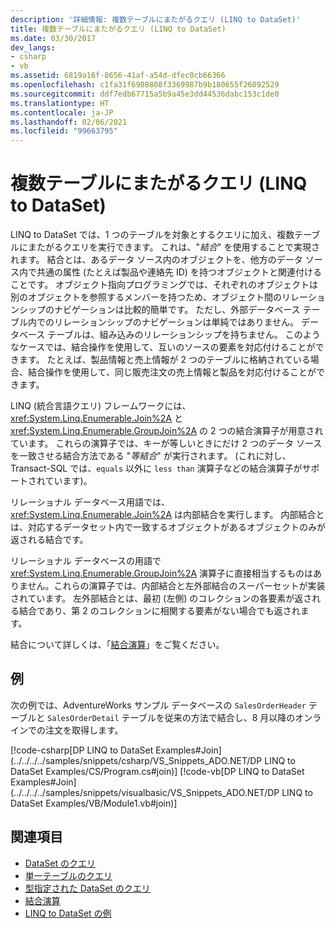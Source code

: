 ```yaml
---
description: '詳細情報: 複数テーブルにまたがるクエリ (LINQ to DataSet)'
title: 複数テーブルにまたがるクエリ (LINQ to DataSet)
ms.date: 03/30/2017
dev_langs:
- csharp
- vb
ms.assetid: 6819a16f-8656-41af-a54d-dfec0cb66366
ms.openlocfilehash: c1fa31f6908808f3369987b9b180655f26092529
ms.sourcegitcommit: ddf7edb67715a5b9a45e3dd44536dabc153c1de0
ms.translationtype: HT
ms.contentlocale: ja-JP
ms.lasthandoff: 02/06/2021
ms.locfileid: "99663795"
---
```

# <a name="cross-table-queries-linq-to-dataset"></a>複数テーブルにまたがるクエリ (LINQ to DataSet)

LINQ to DataSet では、1 つのテーブルを対象とするクエリに加え、複数テーブルにまたがるクエリを実行できます。 これは、"*結合*" を使用することで実現されます。 結合とは、あるデータ ソース内のオブジェクトを、他方のデータ ソース内で共通の属性 (たとえば製品や連絡先 ID) を持つオブジェクトと関連付けることです。 オブジェクト指向プログラミングでは、それぞれのオブジェクトは別のオブジェクトを参照するメンバーを持つため、オブジェクト間のリレーションシップのナビゲーションは比較的簡単です。 ただし、外部データベース テーブル内でのリレーションシップのナビゲーションは単純ではありません。 データベース テーブルは、組み込みのリレーションシップを持ちません。 このようなケースでは、結合操作を使用して、互いのソースの要素を対応付けることができます。 たとえば、製品情報と売上情報が 2 つのテーブルに格納されている場合、結合操作を使用して、同じ販売注文の売上情報と製品を対応付けることができます。  
  
 LINQ (統合言語クエリ) フレームワークには、<xref:System.Linq.Enumerable.Join%2A> と <xref:System.Linq.Enumerable.GroupJoin%2A> の 2 つの結合演算子が用意されています。 これらの演算子では、キーが等しいときにだけ 2 つのデータ ソースを一致させる結合方法である "*等結合*" が実行されます。 (これに対し、Transact-SQL では、`equals` 以外に `less than` 演算子などの結合演算子がサポートされています)。  
  
 リレーショナル データベース用語では、<xref:System.Linq.Enumerable.Join%2A> は内部結合を実行します。 内部結合とは、対応するデータセット内で一致するオブジェクトがあるオブジェクトのみが返される結合です。  
  
 リレーショナル データベースの用語で <xref:System.Linq.Enumerable.GroupJoin%2A> 演算子に直接相当するものはありません。これらの演算子では、内部結合と左外部結合のスーパーセットが実装されています。 左外部結合とは、最初 (左側) のコレクションの各要素が返される結合であり、第 2 のコレクションに相関する要素がない場合でも返されます。  
  
 結合について詳しくは、「[結合演算](/previous-versions/visualstudio/visual-studio-2013/bb397908(v=vs.120))」をご覧ください。  
  
## <a name="example"></a>例  

 次の例では、AdventureWorks サンプル データベースの `SalesOrderHeader` テーブルと `SalesOrderDetail` テーブルを従来の方法で結合し、8 月以降のオンラインでの注文を取得します。  
  
 [!code-csharp[DP LINQ to DataSet Examples#Join](../../../../samples/snippets/csharp/VS_Snippets_ADO.NET/DP LINQ to DataSet Examples/CS/Program.cs#join)]
 [!code-vb[DP LINQ to DataSet Examples#Join](../../../../samples/snippets/visualbasic/VS_Snippets_ADO.NET/DP LINQ to DataSet Examples/VB/Module1.vb#join)]  
  
## <a name="see-also"></a>関連項目

- [DataSet のクエリ](querying-datasets-linq-to-dataset.md)
- [単一テーブルのクエリ](single-table-queries-linq-to-dataset.md)
- [型指定された DataSet のクエリ](querying-typed-datasets.md)
- [結合演算](/previous-versions/visualstudio/visual-studio-2013/bb397908(v=vs.120))
- [LINQ to DataSet の例](linq-to-dataset-examples.md)
